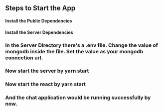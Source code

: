 ## Steps to Start the App

#### Install the Public Dependencies
#### Install the Server Dependencies
### In the Server Directory there's a .env file. Change the value of mongodb inside the file. Set the value as your mongodb connection url.
### Now start the server by yarn start
### Now start the react by yarn start
### And the chat application would be running successfully by now.

